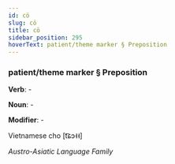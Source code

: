```yaml
---
id: cö
slug: cö
title: cö
sidebar_position: 295
hoverText: patient/theme marker § Preposition
---
```


### patient/theme marker § Preposition

**Verb**: -

**Noun**: -

**Modifier**: -

Vietnamese cho [t͡ɕɔ˧˧]

*Austro-Asiatic Language Family*